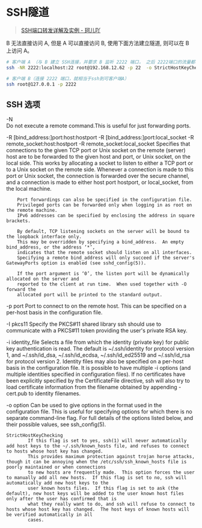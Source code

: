 # SSH隧道

> [SSH端口转发详解及实例 - 珂儿吖](https://www.cnblogs.com/keerya/p/7612715.html)



 B 无法直接访问 A, 但是 A 可以直接访问 B, 使用下面方法建立隧道, 则可以在 B 上访问 A。

```bash
# 客户端 A （与 B 建立 SSH连接，并要求 B 监听 2222 端口， 之后 2222端口的流量都转发到建立的SSh连接上）
ssh -NR 2222:localhost:22 root@192.168.12.62 -p 22  -o StrictHostKeyChecking=no

# 客户端 B（连接 2222 端口，就相当于ssh到可客户端A）
ssh root@127.0.0.1 -p 2222
```

## SSH 选项



-N      
        Do not execute a remote command.This is useful for just forwarding ports.

-R [bind_address:]port:host:hostport
-R [bind_address:]port:local_socket
-R remote_socket:host:hostport
-R remote_socket:local_socket
        Specifies that connections to the given TCP port or Unix socket on the remote (server) host are to be forwarded to the given host and port, or Unix socket, on the local
        side.  This works by allocating a socket to listen to either a TCP port or to a Unix socket on the remote side.  Whenever a connection is made to this port or Unix
        socket, the connection is forwarded over the secure channel, and a connection is made to either host port hostport, or local_socket, from the local machine.

        Port forwardings can also be specified in the configuration file.  
        Privileged ports can be forwarded only when logging in as root on the remote machine.
        IPv6 addresses can be specified by enclosing the address in square brackets.

        By default, TCP listening sockets on the server will be bound to the loopback interface only.
        This may be overridden by specifying a bind_address.  An empty bind_address, or the address ‘*’, 
        indicates that the remote socket should listen on all interfaces.
        Specifying a remote bind_address will only succeed if the server's GatewayPorts option is enabled (see sshd_config(5)).

        If the port argument is ‘0’, the listen port will be dynamically allocated on the server and 
        reported to the client at run time.  When used together with -O forward the
        allocated port will be printed to the standard output.

-p port
         Port to connect to on the remote host.  This can be specified on a per-host basis in the configuration file.

-I pkcs11
        Specify the PKCS#11 shared library ssh should use to communicate with a PKCS#11 token providing the user's private RSA key.

-i identity_file
        Selects a file from which the identity (private key) for public key authentication is read.  The default is ~/.ssh/identity for protocol version 1, and ~/.ssh/id_dsa,
        ~/.ssh/id_ecdsa, ~/.ssh/id_ed25519 and ~/.ssh/id_rsa for protocol version 2.  Identity files may also be specified on a per-host basis in the configuration file.  It is
        possible to have multiple -i options (and multiple identities specified in configuration files).  If no certificates have been explicitly specified by the
        CertificateFile directive, ssh will also try to load certificate information from the filename obtained by appending -cert.pub to identity filenames.

-o option
         Can be used to give options in the format used in the configuration file.  This is useful for specifying options for which there is no separate command-line flag.  For
         full details of the options listed below, and their possible values, see ssh_config(5).

    StrictHostKeyChecking
            If this flag is set to yes, ssh(1) will never automatically add host keys to the ~/.ssh/known_hosts file, and refuses to connect to hosts whose host key has changed.
            This provides maximum protection against trojan horse attacks, though it can be annoying when the /etc/ssh/ssh_known_hosts file is poorly maintained or when connections
            to new hosts are frequently made.  This option forces the user to manually add all new hosts.  If this flag is set to no, ssh will automatically add new host keys to the
            user known hosts files.  If this flag is set to ask (the default), new host keys will be added to the user known host files only after the user has confirmed that is
            what they really want to do, and ssh will refuse to connect to hosts whose host key has changed.  The host keys of known hosts will be verified automatically in all
            cases.

